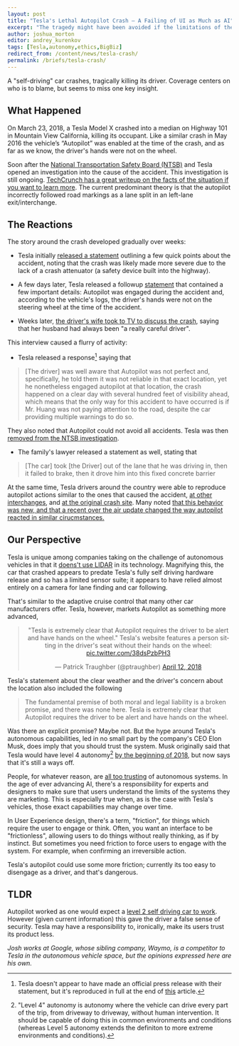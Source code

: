 ```yaml
---
layout: post
title: "Tesla's Lethal Autopilot Crash — A Failing of UI as Much as AI"
excerpt: "The tragedy might have been avoided if the limitations of the Autopilot were communicated more clearly"
author: joshua_morton
editor: andrey_kurenkov
tags: [Tesla,autonomy,ethics,BigBiz]
redirect_from: /content/news/tesla-crash/
permalink: /briefs/tesla-crash/
---
```


A "self-driving" car crashes, tragically killing its driver. 
Coverage centers on who is to blame, but seems to
miss one key insight.

## What Happened

On March 23, 2018, a Tesla Model X crashed into a median on Highway 101 in
Mountain View California, killing its occupant. Like a similar crash in May 2016
the vehicle’s “Autopilot” was enabled at the time of the crash, and as far as we
know, the driver's hands were not on the wheel.

Soon after the [National Transportation Safety Board
 (NTSB)](https://www.ntsb.gov/Pages/default.aspx) and Tesla opened an investigation into the cause of the
accident. This investigation is still ongoing. [TechCrunch has a great
writeup on the facts of the situation if you want to learn
more](https://techcrunch.com/story/tesla-model-x-fatal-crash-investigation/). 
The current predominant theory is that the autopilot incorrectly followed road markings as a
lane split in an left-lane exit/interchange.

## The Reactions

The story around the crash developed gradually over weeks:

* Tesla initially [released a
  statement](https://www.tesla.com/blog/what-we-know-about-last-weeks-accident)
  outlining a few quick points about the accident, noting that the crash was
  likely made more severe due to the lack of a crash attenuator (a safety device
  built into the highway).

* A few days later, Tesla released a followup
  [statement](https://www.tesla.com/blog/update-last-week%E2%80%99s-accident)
  that contained a few important details: Autopilot was engaged during the
  accident and, according to the vehicle's logs, the driver's hands were not on
  the steering wheel at the time of the accident.

* Weeks later, [the driver's wife took to TV to discuss the
  crash](http://abcnews.go.com/US/wife-tesla-crash-victim-speaks-tragedy-happen-family/story?id=54392855),
  saying that her husband had always been "a really careful driver".

This interview caused a flurry of activity:

* Tesla released a response[^statement] saying that

> [The driver] was well aware that Autopilot was not perfect and, specifically,
> he told them it was not reliable in that exact location, yet he nonetheless
> engaged autopilot at that location, the crash happened on a clear day with
> several hundred feet of visibility ahead, which means that the only way for
> this accident to have occurred is if Mr. Huang was not paying attention to the
> road, despite the car providing multiple warnings to do so.

They also noted that Autopilot could not avoid all accidents. Tesla was then [removed from the NTSB
investigation](https://www.bloomberg.com/news/articles/2018-04-12/tesla-withdraws-from-ntsb-crash-probe-over-autopilot-data-flap).

* The family's lawyer released a statement as well, stating that

> [The car] took [the Driver] out of the lane that he was driving in, then it
> failed to brake, then it drove him into this fixed concrete barrier

At the same time, Tesla drivers around the country were able to reproduce
autopilot actions similar to the ones that caused the accident, [at other
interchanges](https://www.youtube.com/watch?v=6QCF8tVqM3I), and [at the original
crash site](https://www.youtube.com/watch?v=VVJSjeHDvfY). Many noted
[that this behavior was new, and that a recent over the air update changed the
way autopilot reacted in similar
cirucmstances.](https://www.reddit.com/r/teslamotors/comments/8a0jfh/autopilot_barrier_lust_201812/)

## Our Perspective

Tesla is unique among companies taking on the challenge of autonomous vehicles
in that it [doens't use
LIDAR](https://www.tesla.com/blog/all-tesla-cars-being-produced-now-have-full-self-driving-hardware)
in its technology. Magnifying this, the car that crashed appears to
predate Tesla's fully self driving hardware release and so has a limited sensor
suite; it appears to have relied almost entirely on a camera for lane finding and car
following.

That's similar to the adaptive cruise control that many other car manufacturers
offer. Tesla, however, markets Autopilot as something more advanced, 

<center>
<blockquote class="twitter-tweet" data-lang="en"><p lang="en"
dir="ltr">&quot;Tesla is extremely clear that Autopilot requires the driver to
be alert and have hands on the wheel.&quot; Tesla&#39;s website features a
person sitting in the driver&#39;s seat without their hands on the wheel: <a
href="https://t.co/38dsPzbPH3">pic.twitter.com/38dsPzbPH3</a></p>&mdash; Patrick
Traughber (@ptraughber) <a
href="https://twitter.com/ptraughber/status/984263154954743808?ref_src=twsrc%5Etfw">April
12, 2018</a></blockquote>
<script async src="https://platform.twitter.com/widgets.js" charset="utf-8"></script>
</center>

Tesla's statement about the clear weather and the driver's concern about the
location also included the following

> The fundamental premise of both moral and legal liability is a broken promise,
> and there was none here. Tesla is extremely clear that Autopilot requires the
> driver to be alert and have hands on the wheel.

Was there an explicit promise? Maybe not. But the hype around Tesla's autonomous
capabilities, led in no small part by the company's CEO Elon Musk, does imply
that you should trust the system. Musk originally said that Tesla would have
level 4 autonomy[^l4] [by the beginning of
2018](https://electrek.co/2017/12/08/elon-musk-tesla-self-driving-timeline/),
but now says that it's still a ways off. 

People, for whatever reason, are [all too
trusting](https://www.forbes.com/sites/kalevleetaru/2016/04/30/why-do-we-trust-gps-more-than-we-trust-ourselves/#656566b82c42)
of autonomous systems. In the age of ever advancing AI, there's a responsibility for
experts and designers to make sure that users understand the limits of the
systems they are marketing. This is especially true when, as is the case with
Tesla's vehicles, those exact capabilities may change over time.

In User Experience design, there's a term, "friction", for things which require
the user to engage or think. Often, you want an interface to be "frictionless",
allowing users to do things without really thinking, as if by instinct. But
sometimes you need friction to force users to engage with the system. For
example, when confirming an irreversible action.

Tesla's autopilot could use some more friction; currently its too easy to
disengage as a driver, and that's dangerous.

## TLDR

Autopilot worked as one would expect a [level 2 self driving car to
work](https://www.techrepublic.com/article/autonomous-driving-levels-0-to-5-understanding-the-differences/).
However (given current information) this gave the driver a false sense of
security. Tesla may have a responsibility to, ironically, make its users trust
its product less.

*Josh works at Google, whose sibling company, Waymo, is a competitor to Tesla in
the autonomous vehicle space, but the opinions expressed here are his own.*

[^statement]: Tesla doesn't appear to have made an official press release with their statement, but it's reproduced in full at the end of [this](http://abc7.com/automotive/tesla-issues-strongest-statement-yet-blaming-driver-for-deadly-crash/3332186/) article.
[^l4]: "Level 4" autonomy is autonomy where the vehicle can drive every part of the trip, from driveway to driveway, without human intervention. It should be capable of doing this in common environments and conditions (whereas Level 5 autonomy extends the definiton to more extreme environments and conditions).
